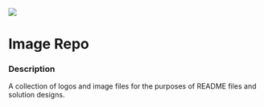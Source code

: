 ![](https://github.com/Lylio/image-repo/blob/master/img/logos/var-logos.png?raw=true)
# Image Repo

### Description
A collection of logos and image files for the purposes of README files and solution designs.
